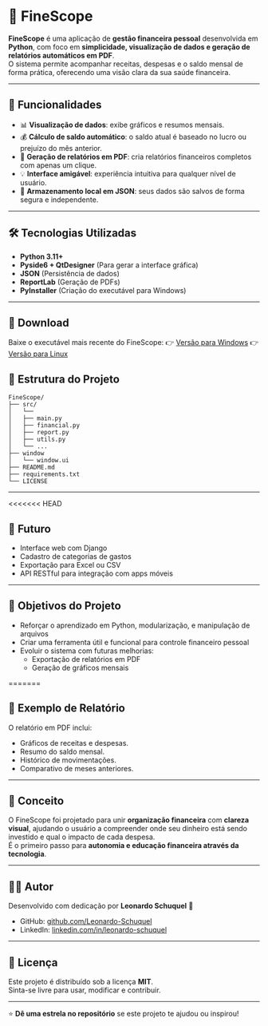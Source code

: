 # 💼 FineScope

**FineScope** é uma aplicação de **gestão financeira pessoal** desenvolvida em **Python**, com foco em **simplicidade, visualização de dados e geração de relatórios automáticos em PDF**.  
O sistema permite acompanhar receitas, despesas e o saldo mensal de forma prática, oferecendo uma visão clara da sua saúde financeira.

---

## 🚀 Funcionalidades

- 📊 **Visualização de dados**: exibe gráficos e resumos mensais.  
- 💰 **Cálculo de saldo automático**: o saldo atual é baseado no lucro ou prejuízo do mês anterior.  
- 🧾 **Geração de relatórios em PDF**: cria relatórios financeiros completos com apenas um clique.  
- 💡 **Interface amigável**: experiência intuitiva para qualquer nível de usuário.  
- 💾 **Armazenamento local em JSON**: seus dados são salvos de forma segura e independente.

---

## 🛠️ Tecnologias Utilizadas

- **Python 3.11+**
- **Pyside6 + QtDesigner** (Para gerar a interface gráfica)
- **JSON** (Persistência de dados)
- **ReportLab** (Geração de PDFs)
- **PyInstaller** (Criação do executável para Windows)

---

## 💾 Download

Baixe o executável mais recente do FineScope:
👉 [Versão para Windows](https://github.com/seu-usuario/FineScope/releases/latest)
👉 [Versão para Linux](https://github.com/seu-usuario/FineScope/releases/latest)

## 📁 Estrutura do Projeto

```
FineScope/
├── src/
│   └── 
│   ├── main.py
│   ├── financial.py
│   ├── report.py
│   ├── utils.py
│   └── ...
├── window
│   └── window.ui
├── README.md
├── requirements.txt
└── LICENSE
```

---

<<<<<<< HEAD
## 💼 Futuro

- Interface web com Django
- Cadastro de categorias de gastos
- Exportação para Excel ou CSV
- API RESTful para integração com apps móveis

---

## 📌 Objetivos do Projeto

- Reforçar o aprendizado em Python, modularização, e manipulação de arquivos
- Criar uma ferramenta útil e funcional para controle financeiro pessoal
- Evoluir o sistema com futuras melhorias:
  - Exportação de relatórios em PDF
  - Geração de gráficos mensais

=======
## 📸 Exemplo de Relatório

O relatório em PDF inclui:
- Gráficos de receitas e despesas.
- Resumo do saldo mensal.
- Histórico de movimentações.
- Comparativo de meses anteriores.

---

## 🧠 Conceito

O FineScope foi projetado para unir **organização financeira** com **clareza visual**, ajudando o usuário a compreender onde seu dinheiro está sendo investido e qual o impacto de cada despesa.  
É o primeiro passo para **autonomia e educação financeira através da tecnologia**.

---


## 🧑‍💻 Autor

Desenvolvido com dedicação por **Leonardo Schuquel** 🧠  
- GitHub: [github.com/Leonardo-Schuquel](https://github.com/Leonardo-Schuquel)
- LinkedIn: [linkedin.com/in/leonardo-schuquel](www.linkedin.com/in/leonardoschuquel)

---

## 🪪 Licença

Este projeto é distribuído sob a licença **MIT**.  
Sinta-se livre para usar, modificar e contribuir.

---

⭐ **Dê uma estrela no repositório** se este projeto te ajudou ou inspirou!